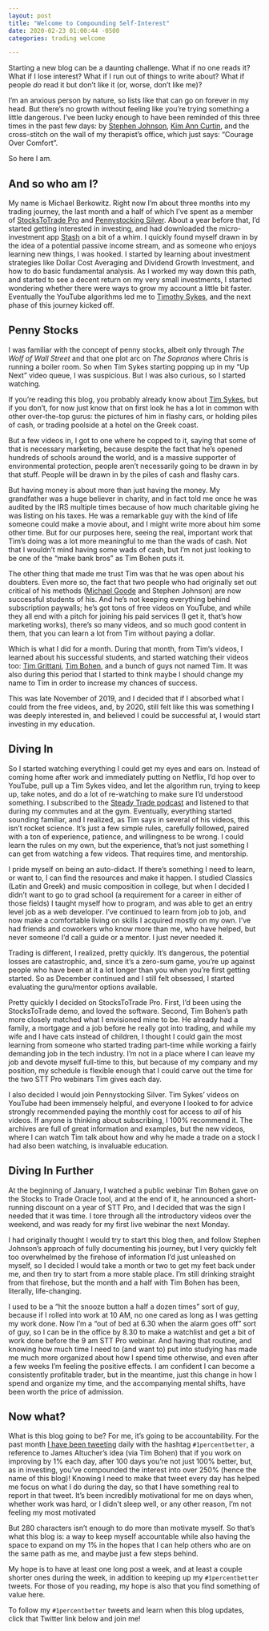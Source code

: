 ```yaml
---
layout: post
title: "Welcome to Compounding Self-Interest"
date: 2020-02-23 01:00:44 -0500
categories: trading welcome

---
```


Starting a new blog can be a daunting challenge. What if no one reads it? What if I lose interest? What if I run out of things to write about? What if people *do* read it but don’t like it (or, worse, don’t like me)?

I’m an anxious person by nature, so lists like that can go on forever in my head. But there’s no growth without feeling like you’re trying something a little dangerous. I’ve been lucky enough to have been reminded of this three times in the past few days: by [Stephen Johnson](https://twitter.com/Jonk87), [Kim Ann Curtin](https://twitter.com/kimanncurtin), and the cross-stitch on the wall of my therapist’s office, which just says: “Courage Over Comfort”.

So here I am.

## And so who am I?

My name is Michael Berkowitz. Right now I’m about three months into my trading journey, the last month and a half of which I’ve spent as a member of [StocksToTrade Pro](https://stockstotrade.com/pro) and [Pennystocking Silver](https://profit.ly/content/PennystockingSilver). About a year before that, I’d started getting interested in investing, and had downloaded the micro-investment app [Stash](https://get.stashinvest.com/michaeltx9li) on a bit of a whim. I quickly found myself drawn in by the idea of a potential passive income stream, and as someone who enjoys learning new things, I was hooked. I started by learning about investment strategies like Dollar Cost Averaging and Dividend Growth Investment, and how to do basic fundamental analysis. As I worked my way down this path, and started to see a decent return on my very small investments, I started wondering whether there were ways to grow my account a little bit faster. Eventually the YouTube algorithms led me to [Timothy Sykes](https://twitter.com/timothysykes), and the next phase of this journey kicked off.

## Penny Stocks

I was familiar with the concept of penny stocks, albeit only through _The Wolf of Wall Street_ and that one plot arc on _The Sopranos_ where Chris is running a boiler room. So when Tim Sykes starting popping up in my “Up Next” video queue, I was suspicious. But I was also curious, so I started watching.

If you’re reading this blog, you probably already know about [Tim Sykes](https://www.timothysykes.com), but if you don’t, for now just know that on first look he has a lot in common with other over-the-top gurus: the pictures of him in flashy cars, or holding piles of cash, or trading poolside at a hotel on the Greek coast.

But a few videos in, I got to one where he copped to it, saying that some of that is necessary marketing, because despite the fact that he’s opened hundreds of schools around the world, and is a massive supporter of environmental protection, people aren’t necessarily going to be drawn in by that stuff. People will be drawn in by the piles of cash and flashy cars.

But having money is about more than just having the money. My grandfather was a huge believer in charity, and in fact told me once he was audited by the IRS multiple times because of how much charitable giving he was listing on his taxes. He was a remarkable guy with the kind of life someone could make a movie about, and I might write more about him some other time. But for our purposes here, seeing the real, important work that Tim’s doing was a lot more meaningful to me than the wads of cash. Not that I wouldn’t mind having some wads of cash, but I’m not just looking to be one of the “make bank bros” as Tim Bohen puts it.

The other thing that made me trust Tim was that he was open about his doubters. Even more so, the fact that two people who had originally set out critical of his methods ([Michael Goode](https://twitter.com/goodetrades) and Stephen Johnson) are now successful students of his. And he’s not keeping everything behind subscription paywalls; he’s got tons of free videos on YouTube, and while they all end with a pitch for joining his paid services (I get it, that’s how marketing works), there’s so many videos, and so much good content in them, that you can learn a lot from Tim without paying a dollar.

Which is what I did for a month. During that month, from Tim’s videos, I learned about his successful students, and started watching their videos too: [Tim Grittani](https://twitter.com/kroyrunner89), [Tim Bohen](https://twitter.com/tbohen), and a bunch of guys not named Tim. It was also during this period that I started to think maybe I should change my name to Tim in order to increase my chances of success.

This was late November of 2019, and I decided that if I absorbed what I could from the free videos, and, by 2020, still felt like this was something I was deeply interested in, and believed I could be successful at, I would start investing in my education.

## Diving In

So I started watching everything I could get my eyes and ears on. Instead of coming home after work and immediately putting on Netflix, I’d hop over to YouTube, pull up a Tim Sykes video, and let the algorithm run, trying to keep up, take notes, and do a lot of re-watching to make sure I’d understood something. I subscribed to the [Steady Trade podcast](https://www.steadytrade.com/) and listened to that during my commutes and at the gym. Eventually, everything started sounding familiar, and I realized, as Tim says in several of his videos, this isn’t rocket science. It’s just a few simple rules, carefully followed, paired with a ton of experience, patience, and willingness to be wrong. I could learn the rules on my own, but the experience, that’s not just something I can get from watching a few videos. That requires time, and mentorship.

I pride myself on being an auto-didact. If there’s something I need to learn, or want to, I can find the resources and make it happen. I studied Classics (Latin and Greek) and music composition in college, but when I decided I didn’t want to go to grad school (a requirement for a career in either of those fields) I taught myself how to program, and was able to get an entry level job as a web developer. I’ve continued to learn from job to job, and now make a comfortable living on skills I acquired mostly on my own. I’ve had friends and coworkers who know more than me, who have helped, but never someone I’d call a guide or a mentor. I just never needed it.

Trading is different, I realized, pretty quickly. It’s dangerous, the potential losses are catastrophic, and, since it’s a zero-sum game, you’re up against people who have been at it a lot longer than you when you’re first getting started. So as December continued and I still felt obsessed, I started evaluating the guru/mentor options available.

Pretty quickly I decided on StocksToTrade Pro. First, I’d been using the StocksToTrade demo, and loved the software. Second, Tim Bohen’s path more closely matched what I envisioned mine to be. He already had a family, a mortgage and a job before he really got into trading, and while my wife and I have cats instead of children, I thought I could gain the most learning from someone who started trading part-time while working a fairly demanding job in the tech industry. I’m not in a place where I can leave my job and devote myself full-time to this, but because of my company and my position, my schedule is flexible enough that I could carve out the time for the two STT Pro webinars Tim gives each day.

I also decided I would join Pennystocking Silver. Tim Sykes’ videos on YouTube had been immensely helpful, and everyone I looked to for advice strongly recommended paying the monthly cost for access to *all* of his videos. If anyone is thinking about subscribing, I 100% recommend it. The archives are full of great information and examples, but the new videos, where I can watch Tim talk about how and why he made a trade on a stock I had also been watching, is invaluable education.

## Diving In Further

At the beginning of January, I watched a public webinar Tim Bohen gave on the Stocks to Trade Oracle tool, and at the end of it, he announced a short-running discount on a year of STT Pro, and I decided that was the sign I needed that it was time. I tore through all the introductory videos over the weekend, and was ready for my first live webinar the next Monday.

I had originally thought I would try to start this blog then, and follow Stephen Johnson’s approach of fully documenting his journey, but I very quickly felt too overwhelmed by the firehose of information I’d just unleashed on myself, so I decided I would take a month or two to get my feet back under me, and then try to start from a more stable place. I’m still drinking straight from that firehose, but the month and a half with Tim Bohen has been, literally, life-changing.

I used to be a “hit the snooze button a half a dozen times” sort of guy, because if I rolled into work at 10 AM, no one cared as long as I was getting my work done. Now I’m a “out of bed at 6.30 when the alarm goes off” sort of guy, so I can be in the office by 8.30 to make a watchlist and get a bit of work done before the 9 am STT Pro webinar. And having that routine, and knowing how much time I need to (and want to) put into studying has made me much more organized about how I spend time otherwise, and even after a few weeks I’m feeling the positive effects. I am confident I can become a consistently profitable trader, but in the meantime, just this change in how I spend and organize my time, and the accompanying mental shifts, have been worth the price of admission.

## Now what?

What is this blog going to be? For me, it’s going to be accountability. For the past month [I have been tweeting](https://twitter.com/mikowitztrades) daily with the hashtag `#1percentbetter`, a reference to James Altucher’s idea (via Tim Bohen) that if you work on improving by 1% each day, after 100 days you’re not just 100% better, but, as in investing, you’ve compounded the interest into over 250% (hence the name of this blog)! Knowing I need to make that tweet every day has helped me focus on what I do during the day, so that I have something real to report in that tweet. It’s been incredibly motivational for me on days when, whether work was hard, or I didn't sleep well, or any other reason, I’m not feeling my most motivated

But 280 characters isn’t enough to do more than motivate myself. So that’s what this blog is: a way to keep myself accountable while also having the space to expand on my 1% in the hopes that I can help others who are on the same path as me, and maybe just a few steps behind.

My hope is to have at least one long post a week, and at least a couple shorter ones during the week, in addition to keeping up my `#1percentbetter` tweets. For those of you reading, my hope is also that you find something of value here.

To follow my `#1percentbetter` tweets and learn when this blog updates, click that Twitter link below and join me!

